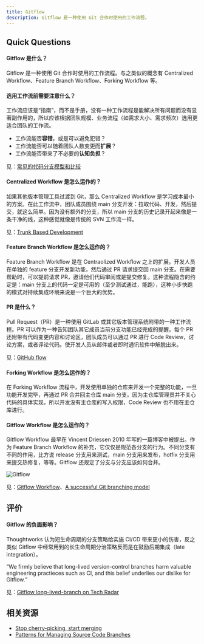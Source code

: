 ```yaml
---
title: Gitflow
description: Gitflow 是一种使用 Git 合作时使用的工作流程。
---
```


## Quick Questions

#### Gitflow 是什么？

Gitflow 是一种使用 Git 合作时使用的工作流程。与之类似的概念有 Centralized Workflow、Feature Branch Workflow、Forking Workflow 等。

#### 选用工作流前需要注意什么？

工作流应该是“指南”，而不是手册，没有一种工作流程是能解决所有问题而没有显著副作用的，所以应该根据团队规模、业务流程（如需求大小、需求频次）选用更适合团队的工作流。  

* 工作流能否**容错**，或是可以避免犯错？
* 工作流能否可以随着团队人数变更而**扩展**？
* 工作流能否带来了不必要的**认知负担**？

见：[常见的代码分支模型和比较](http://fresky.github.io/2020/03/10/common-branching-models/)

#### Centralized Workflow 是怎么运作的？

如果其他版本管理工具过渡到 Git，那么 Centralized Workflow 是学习成本最小的方案。在此工作流中，团队成员围绕 main 分支开发：拉取代码、开发，然后提交，就这么简单。因为没有额外的分支，所以 main 分支的历史记录开起来像是一条干净的线，这种感觉就像是传统的 SVN 工作流一样。

见：[Trunk Based Development](https://trunkbaseddevelopment.com/)

#### Feature Branch Workflow 是怎么运作的？

Feature Branch Workflow 是在 Centraolized Workflow 之上的扩展。开发人员在单独的 feature 分支开发新功能，然后通过 PR 请求提交回 main 分支。在需要帮助时，可以提前请求 PR，邀请他们代码审阅或是提交修复。这种流程隐含的约定是：main 分支上的代码一定是可用的（至少测试通过，能跑），这种小步快跑的模式对持续集成环境来说是一个巨大的优势。

#### PR 是什么？

Pull Request（PR）是一种使用 GitLab 或其它版本管理系统附带的一种工作流程。PR 可以作为一种告知团队其它成员当前分支功能已经完成的提醒。每个 PR 还附带有代码变更内容和讨论区，团队成员可以通过 PR 进行 Code Review，讨论方案，或者评论代码。使开发人员从邮件或者即时通讯软件中解脱出来。

见：[GitHub flow](https://guides.github.com/introduction/flow/)

#### Forking Workflow 是怎么运作的？

在 Forking Workflow 流程中，开发使用单独的仓库来开发一个完整的功能，一旦功能开发完毕，再通过 PR 合并回主仓库 main 分支。因为主仓库管理员并不关心代码的具体实现，所以开发没有主仓库的写入权限，Code Review 也不用在主仓库进行。

#### Gitflow Workflow 是怎么运作的？

Gitflow Workflow 最早在 Vincent Driessen 2010 年写的一篇博客中被提出。作为 Feature Branch Workflow 的补充，它仅仅是规范各分支的行为。不同分支有不同的作用，比方说 release 分支用来测试，main 分支用来发布，hotfix 分支用来提交热修复，等等。Gitflow 还规定了分支与分支应该如何合并。

![Gitflow](https://mgear-image.oss-cn-shanghai.aliyuncs.com/image/other/20220627173845.png?w=40)

见：[Gitflow Workflow](https://www.atlassian.com/git/tutorials/comparing-workflows/gitflow-workflow)、[A successful Git branching model](https://nvie.com/posts/a-successful-git-branching-model/)

## 评价

#### Gitflow 的负面影响？

Thoughtworks 认为短生命周期的分支策略给实施 CI/CD 带来更小的伤害，反之类似 Gitflow 中经常用到的长生命周期分治策略反而是在鼓励后期集成（late integration）。

<q>We firmly believe that long-lived version-control branches harm valuable engineering practieces such as CI, and this belief underlies our dislike for Gitflow.</q>

见：[Gitflow long-lived-branch on Tech Radar](https://www.thoughtworks.com/cn/radar/techniques/long-lived-branches-with-gitflow)

## 相关资源

* [Stop cherry-picking, start merging](https://devblogs.microsoft.com/oldnewthing/20180323-01/?p=98325)
* [Patterns for Managing Source Code Branches](https://martinfowler.com/articles/branching-patterns.html)
